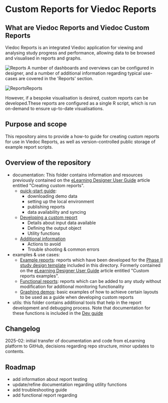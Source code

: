 # Custom Reports for Viedoc Reports 

## What are Viedoc Reports and Viedoc Custom Reports
Viedoc Reports is an integrated Viedoc application for viewing and analysing study progress and performance, allowing data to be browsed and visualised in reports and graphs.

![Reports](./docs/assets/reports.png)
A number of dashboards and overviews can be configured in designer, and  a number of additional information regarding typical use-cases are covered in the 'Reports' section. 

![ReportsReports](./docs/assets/reports2.png)

However, if a bespoke visualisation is desired, custom reports can be developed.These reports are configured as a single R script, which is run on-demand to ensure up-to-date visualisations.

## Purpose and scope
This repository aims to provide a how-to guide for creating custom reports for use in Viedoc Reports, as well as version-controlled public storage of example report scripts.

## Overview of the repository
- documentation: This folder contains information and resources previously contained on the [eLearning Designer User Guide](https://help.viedoc.net/c/e311e6/) article entitled "Creating custom reports".
  - [quick-start guide](./docs/quick-start.md): 
    - downloading demo data
    - setting up the local environment 
    - publishing reports
    - data availability and syncing
  - [Developing a custom report](./docs/dev-guide.md)
    - Details about input data available
    - Defining the output object
    - Utility functions
  - [Additional information](./docs/quick-start.md)
    - Actions to avoid
    - Trouble shooting & common errors
- examples & use cases:
  - [Example reports](./example-reports/README.md): reports which have been developed for the [Phase II study design template](./example-reports/StudyDesign_VIEDOC-PHASE-II-TEMPLATE_2.0.xml) included in this directory. Formerly contained on the  [eLearning Designer User Guide](https://help.viedoc.net/c/e311e6/) article entitled "Custom reports examples".
  - [Functional reports](./functional-reports/README.md): reports which  can be added to any study without modification for additional monitoring functionality
  - [Graphing demos](./graphing-demos/README.md): basic examples of how to achieve certain layouts to be used as a guide when developing custom reports 
- utils: this folder contains additional tools that help in the report development and debugging process. Note that documentation for these functions is included in the [Dev guide](./docs/dev-guide.md)

## Changelog
2025-02: initial transfer of documentation and code from eLearning platform to GitHub, decisions regarding repo structure, minor updates to contents.

## Roadmap
- add information about report testing
- update/refine documentation regarding utility functions
- add troubleshooting guide
- add functional report regarding

